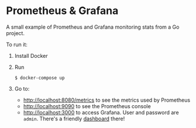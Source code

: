 # Prometheus & Grafana

A small example of Prometheus and Grafana monitoring stats from a Go project.

To run it:

1. Install Docker

2. Run

    ```shell
    $ docker-compose up
    ```

3. Go to:

    - [http://localhost:8080/metrics](http://localhost:8080/metrics) to see the metrics used by Prometheus
    - [http://localhost:9090](http://localhost:9090) to see the Prometheus console
    - [http://localhost:3000](http://localhost:3000) to access Grafana. User and password are `admin`. There's a friendly [dashboard](http://localhost:3000/d/KjLA0RfWz/sample-dashboard?orgId=1) there!